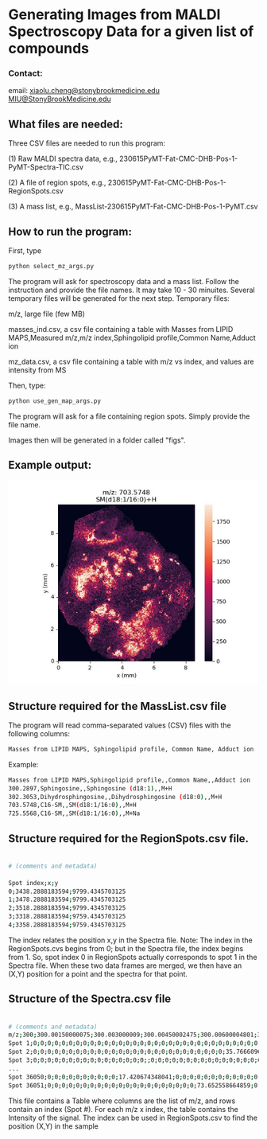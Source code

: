 # Generating Images from MALDI Spectroscopy Data for a given list of compounds

### Contact:
email: xiaolu.cheng@stonybrookmedicine.edu
MIU@StonyBrookMedicine.edu

## What files are needed:

Three CSV files are needed to run this program:

(1) Raw MALDI spectra data, e.g., 230615PyMT-Fat-CMC-DHB-Pos-1-PyMT-Spectra-TIC.csv

(2) A file of region spots, e.g., 230615PyMT-Fat-CMC-DHB-Pos-1-RegionSpots.csv

(3) A mass list, e.g., MassList-230615PyMT-Fat-CMC-DHB-Pos-1-PyMT.csv

## How to run the program:

First, type

```bash
python select_mz_args.py
```
The program will ask for spectroscopy data and a mass list. Follow the instruction and provide the file names. It may take 10 - 30 minuites. Several temporary files will be generated for the next step.
Temporary files:

  m/z, large file (few MB)
  
  masses_ind.csv, a csv file containing a table with Masses from LIPID MAPS,Measured m/z,m/z index,Sphingolipid profile,Common Name,Adduct ion
  
  mz_data.csv, a csv file containing a table with m/z vs index, and values are intensity from MS

Then, type:

```bash
python use_gen_map_args.py
```

The program will ask for a file containing region spots. Simply provide the file name.

Images then will be generated in a folder called "figs".

## Example output:
![alt text](https://github.com/SBU-CC-MIU/MIU-MZ-to-Image/blob/main/images/11_SM(d18-1-16-0)%2BH.jpg)

## Structure required for the MassList.csv file

The program will read comma-separated values (CSV) files with the following columns:
```bash
Masses from LIPID MAPS,	Sphingolipid profile, Common Name, Adduct ion  
```

Example:

```bash
Masses from LIPID MAPS,Sphingolipid profile,,Common Name,,Adduct ion
300.2897,Sphingosine,,Sphingosine (d18:1),,M+H
302.3053,Dihydrosphingosine,,Dihydrosphingosine (d18:0),,M+H
703.5748,C16-SM,,SM(d18:1/16:0),,M+H
725.5568,C16-SM,,SM(d18:1/16:0),,M+Na
```

## Structure required for the RegionSpots.csv file.

```bash

# (comments and metadata)

Spot index;x;y
0;3438.2888183594;9799.4345703125
1;3478.2888183594;9799.4345703125
2;3518.2888183594;9799.4345703125
3;3318.2888183594;9759.4345703125
4;3358.2888183594;9759.4345703125
```
The index relates the position x,y in the Spectra file. Note: The index in the RegionSpots.cvs begins from 0; but in the Spectra file, the index begins from 1. So, spot index 0 in RegionSpots actually corresponds to spot 1 in the Spectra file. When these two data frames are merged, we then have an (X,Y) position for a point and the spectra for that point.


## Structure of the Spectra.csv file

```bash

# (comments and metadata)
m/z;300;300.00150000075;300.003000009;300.00450002475;300.00600004801;300.00750007876;300.00900011701;300.01050016276;300.01200021601; ...
Spot 1;0;0;0;0;0;0;0;0;0;0;0;0;0;0;0;0;0;0;0;0;0;0;0;0;0;0;0;0;0;0;0;0;0;0;0;0;0;0;0;0;0;0;0;0;0;0;0;0;0;0;0;0;0;0;0;0;0;0;0;0;0;0;0;0;
Spot 2;0;0;0;0;0;0;0;0;0;0;0;0;0;0;0;0;0;0;0;0;0;0;0;0;0;0;0;35.766609604734;0;0;0;0;0;0;0;0;0;0;0;0;0;0;0;356.53662416509;0;0;0;0;0;0;
Spot 3;0;0;0;0;0;0;0;0;0;0;0;0;0;0;0;0;;0;0;0;0;0;0;0;0;0;0;0;0;0;0;0;0;142.80817433434;0;0;0;0;0;0;0;35.766609604734;0;0;0;0;0;0;0;0;0;
...
Spot 36050;0;0;0;0;0;0;0;0;0;0;17.420674348041;0;0;0;0;0;0;0;0;0;0;0;0;21.58083538638;0;0;0;0;0;0;0;0;35.766609604734;0;0;0;0;0;0;0;0;0;
Spot 36051;0;0;0;0;0;0;0;0;0;0;0;0;0;0;0;0;0;0;0;0;0;73.652558664859;0;0;0;0;0;0;0;0;0;0;0;0;0;0;0;0;0;35.766609604734;0;0;0;0;0;0;0;0;0;
```

This file contains a Table where columns are the list of m/z, and rows contain an index (Spot #). For each m/z x index, the table contains the Intensity of the signal.
The index can be used in RegionSpots.csv to find the position (X,Y) in the sample
